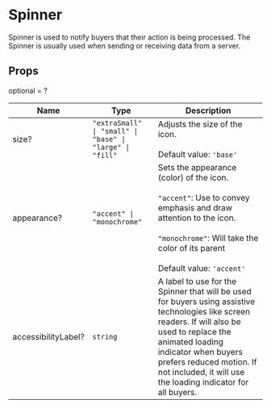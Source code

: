 # Spinner

Spinner is used to notify buyers that their action is being processed.
The Spinner is usually used when sending or receiving data from a server.

## Props

optional = ?

| Name                | Type                                                                                | Description                                                                                                                                                                                                                                                                         |
| ------------------- | ----------------------------------------------------------------------------------- | ----------------------------------------------------------------------------------------------------------------------------------------------------------------------------------------------------------------------------------------------------------------------------------- |
| size?               | <code>"extraSmall" &#124; "small" &#124; "base" &#124; "large" &#124; "fill"</code> | Adjusts the size of the icon.<br /><br />Default value: <code>'base'</code>                                                                                                                                                                                                         |
| appearance?         | <code>"accent" &#124; "monochrome"</code>                                           | Sets the appearance (color) of the icon.<br /><br /><code>"accent"</code>: Use to convey emphasis and draw attention to the icon.<br /><br /><code>"monochrome"</code>: Will take the color of its parent<br /><br />Default value: <code>'accent'</code>                           |
| accessibilityLabel? | <code>string</code>                                                                 | A label to use for the Spinner that will be used for buyers using assistive technologies like screen readers. If will also be used to replace the animated loading indicator when buyers prefers reduced motion. If not included, it will use the loading indicator for all buyers. |
